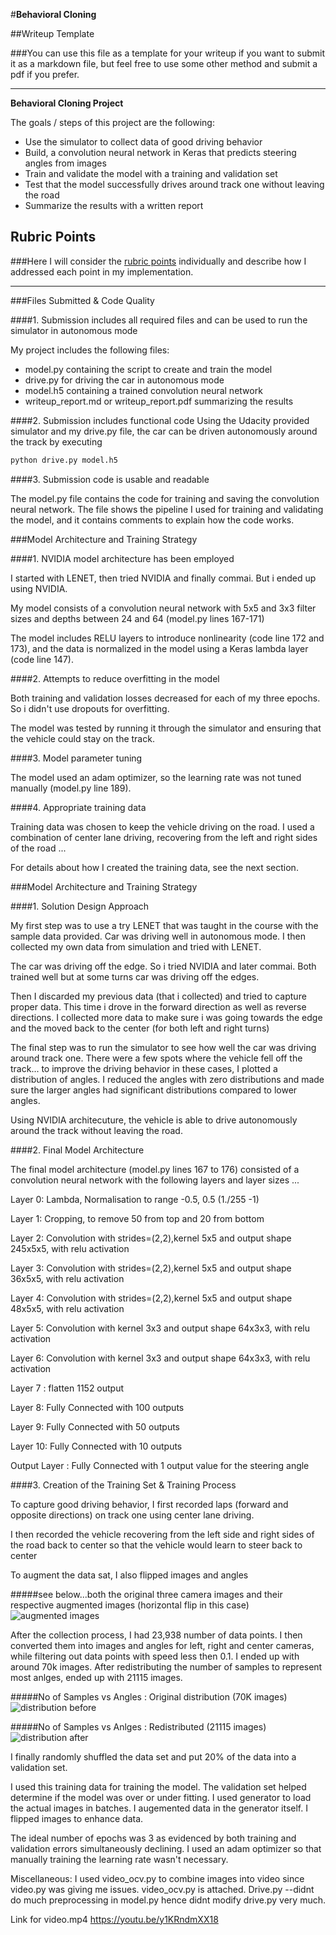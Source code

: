 #**Behavioral Cloning** 

##Writeup Template

###You can use this file as a template for your writeup if you want to submit it as a markdown file, but feel free to use some other method and submit a pdf if you prefer.

---

**Behavioral Cloning Project**

The goals / steps of this project are the following:
* Use the simulator to collect data of good driving behavior
* Build, a convolution neural network in Keras that predicts steering angles from images
* Train and validate the model with a training and validation set
* Test that the model successfully drives around track one without leaving the road
* Summarize the results with a written report


[//]: # (Image References)

[image1]: ./examples/placeholder.png "Model Visualization"
[image2]: ./examples/placeholder.png "Grayscaling"
[image3]: ./examples/placeholder_small.png "Recovery Image"
[image4]: ./examples/placeholder_small.png "Recovery Image"
[image5]: ./examples/placeholder_small.png "Recovery Image"
[image6]: ./examples/placeholder_small.png "Normal Image"
[image7]: ./examples/placeholder_small.png "Flipped Image"

## Rubric Points
###Here I will consider the [rubric points](https://review.udacity.com/#!/rubrics/432/view) individually and describe how I addressed each point in my implementation.  

---
###Files Submitted & Code Quality

####1. Submission includes all required files and can be used to run the simulator in autonomous mode

My project includes the following files:
* model.py containing the script to create and train the model
* drive.py for driving the car in autonomous mode
* model.h5 containing a trained convolution neural network 
* writeup_report.md or writeup_report.pdf summarizing the results

####2. Submission includes functional code
Using the Udacity provided simulator and my drive.py file, the car can be driven autonomously around the track by executing 
```sh
python drive.py model.h5
```

####3. Submission code is usable and readable

The model.py file contains the code for training and saving the convolution neural network. The file shows the pipeline I used for training and validating the model, and it contains comments to explain how the code works.

###Model Architecture and Training Strategy

####1. NVIDIA model architecture has been employed

I started with LENET, then tried NVIDIA and finally commai.
But i ended up using NVIDIA.

My model consists of a convolution neural network with 5x5 and 3x3 filter sizes and depths between 24 and 64 (model.py lines 167-171) 

The model includes RELU layers to introduce nonlinearity (code line 172 and 173), and the data is normalized in the model using a Keras lambda layer (code line 147). 

####2. Attempts to reduce overfitting in the model

Both training and validation losses decreased for each of my three epochs. So i didn't use dropouts for overfitting.

The model was tested by running it through the simulator and ensuring that the vehicle could stay on the track.

####3. Model parameter tuning

The model used an adam optimizer, so the learning rate was not tuned manually (model.py line 189).

####4. Appropriate training data

Training data was chosen to keep the vehicle driving on the road. I used a combination of center lane driving, recovering from the left and right sides of the road ... 

For details about how I created the training data, see the next section. 

###Model Architecture and Training Strategy

####1. Solution Design Approach

My first step was to use a try LENET that was taught in the course with the sample data provided. Car was driving well in autonomous mode. I then collected my own data from simulation and tried with LENET. 

The car was driving off the edge. So i tried NVIDIA and later commai. Both trained well but at some turns car was driving off the edges.

Then I discarded my previous data (that i collected) and tried to capture proper data. This time i drove in the forward direction as well as reverse directions. I collected more data to make sure i was going towards the edge and the moved back to the center (for both left and right turns)


The final step was to run the simulator to see how well the car was driving around track one. There were a few spots where the vehicle fell off the track... to improve the driving behavior in these cases, I plotted a distribution of angles.
I reduced the angles with zero distributions and made sure the larger angles had significant distributions compared to lower angles.


Using NVIDIA architecuture, the vehicle is able to drive autonomously around the track without leaving the road.

####2. Final Model Architecture

The final model architecture (model.py lines 167 to 176) consisted of a convolution neural network with the following layers and layer sizes ...

Layer 0: Lambda, Normalisation to range -0.5, 0.5 (1./255 -1)

Layer 1: Cropping, to remove 50 from top and 20 from  bottom

Layer 2: Convolution with strides=(2,2),kernel 5x5 and output shape 245x5x5, with relu activation

Layer 3: Convolution with strides=(2,2),kernel 5x5 and output shape 36x5x5, with relu activation

Layer 4: Convolution with strides=(2,2),kernel 5x5 and output shape 48x5x5, with relu activation

Layer 5: Convolution with kernel 3x3 and output shape 64x3x3, with relu activation

Layer 6: Convolution with kernel 3x3 and output shape 64x3x3, with relu activation

Layer 7 : flatten 1152 output

Layer 8: Fully Connected with 100 outputs

Layer 9: Fully Connected with 50 outputs

Layer 10: Fully Connected with 10 outputs

Output Layer : Fully Connected with 1 output value for the steering angle


####3. Creation of the Training Set & Training Process

To capture good driving behavior, I first recorded laps (forward and opposite directions) on track one using center lane driving. 


I then recorded the vehicle recovering from the left side and right sides of the road back to center so that the vehicle would learn to steer back to center


To augment the data sat, I also flipped images and angles

#####see below...both the original three camera images and their respective augmented images (horizontal flip in this case)
![augmented images](https://user-images.githubusercontent.com/15799394/28141928-61a9ec68-677c-11e7-8044-c16a4c54d821.jpeg)

After the collection process, I had 23,938 number of data points. I then converted them into images and angles for left, right and center cameras, while filtering out data points with speed less then 0.1. I ended up with around 70k images. After redistributing the number of samples to represent most anlges,  ended up with 21115 images.

#####No of Samples vs Angles : Original distribution (70K images)
![distribution before](https://user-images.githubusercontent.com/15799394/28142084-f824fe6c-677c-11e7-8bac-a40518e7ca06.png)

#####No of Samples vs Anlges : Redistributed (21115 images)
![distribution after](https://user-images.githubusercontent.com/15799394/28142088-fc2c307a-677c-11e7-9918-7ab95280726c.png)


I finally randomly shuffled the data set and put 20% of the data into a validation set. 


I used this training data for training the model. The validation set helped determine if the model was over or under fitting. 
I used generator to load the actual images in batches. I augemented data in the generator itself. I flipped images to enhance data.

The ideal number of epochs was 3 as evidenced by both training and validation errors simultaneously declining. I used an adam optimizer so that manually training the learning rate wasn't necessary.

Miscellaneous:
I used video_ocv.py to combine images into video since video.py was giving me issues.
video_ocv.py is attached.
Drive.py --didnt do much preprocessing in model.py hence didnt modify drive.py very much.

Link for video.mp4
https://youtu.be/y1KRndmXX18
